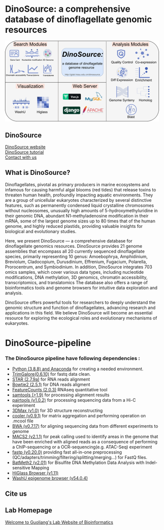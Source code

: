 # DinoSource: a comprehensive database of dinoflagellate genomic resources

![image](https://github.com/fmlai-bio/DinoSource_pipeline/blob/main/DinoSource.png)
## DinoSource
[DinoSource website](http://glab.hzau.edu.cn/dinosource) <br>
[DinoSource tutorial](http://glab.hzau.edu.cn/dinosource/tutorial) <br>
[Contact with us](http://glab.hzau.edu.cn/dinosource/aboutus/contact)

## What is DinoSource?
  Dinoflagellates, pivotal as primary producers in marine ecosystems and infamous for causing harmful algal blooms (red tides) that release toxins to threaten human health, profoundly impacting aquatic environments. They are a group of unicellular eukaryotes characterized by several distinctive features, such as permanently condensed liquid crystalline chromosomes without nucleosomes, unusually high amounts of 5-hydroxymethyluridine in their genomic DNA, abundant N1-methyladenosine modification in their mRNA, some of the largest genome sizes up to 80 times that of the human genome, and highly reduced plastids, providing valuable insights for biological and evolutionary studies.

Here, we present DinoSource — a comprehensive database for dinoflagellate genomics resources. DinoSource provides 21 genome assemblies that encompass all 20 currently sequenced dinoflagellate species, primarily representing 10 genus: Amoebophrya, Amphidinium, Breviolum, Cladocopium, Durusdinium, Effrenium, Fugacium, Polarella, Prorocentrum, and Symbiodinium. In addition, DinoSource integrates 703 omics samples, which cover various data types, including nucleotide modifications, DNA methylation, 3D genomics, chromatin accessibility, transcriptomics, and translatomics The database also offers a range of bioinformatics tools and genome browsers for intuitive data exploration and analysis.

DinoSource offers powerful tools for researchers to deeply understand the genomic structure and function of dinoflagellates, advancing research and applications in this field. We believe DinoSource will become an essential resource for exploring the ecological roles and evolutionary mechanisms of eukaryotes.<br>
# DinoSource-pipeline
### The DinoSource pipeline have following dependencies :
* [Python (3.8.8) and Anaconda](https://www.anaconda.com/) for creating a needed environment.
* [TrimGalore(0.6.10)](https://www.bioinformatics.babraham.ac.uk/projects/trim_galore/) for fastq data clean.
* [STAR (2.7.9a)](https://github.com/alexdobin/STAR) for RNA reads alignment
* [Bowtie2 (2.5.1)](https://bowtie-bio.sourceforge.net/bowtie2/index.shtml) for DNA reads aligment
* [FeatureCounts (2.0.3)](https://subread.sourceforge.net/featureCounts.html) RNAseq quantitative tool
* [samtools (>1.9)](http://www.htslib.org/download/) for processing alignment results 
* [pairtools (v1.0.2)](https://github.com/open2c/pairtools) for processing sequencing data from a Hi-C experiment
* [3DMax (v1.0)](https://github.com/BDM-Lab/3DMax) for 3D structure reconstructing
* [cooler (v0.9.1)](https://github.com/open2c/cooler) for matrix aggregation and performing operation on .mcool file
* [BWA (v0.7.17)](https://github.com/lh3/bwa) for aligning sequencing data from different experiments to genome
* [MACS2 (v2.1.1)](https://hbctraining.github.io/Intro-to-ChIPseq/lessons/05_peak_calling_macs.html) for peak calling used to identify areas in the genome that have been enriched with aligned reads as a consequence of performing a ChIP-sequencing or a OCR-sequencing(e.g. ATAC-Seq) experiment
* [fastp (v0.20.0)](https://github.com/OpenGene/fastp) providing fast all-in-one preprocessing (QC/adapters/trimming/filtering/splitting/merging...) for FastQ files.
* [BatMeth2 (v2.01)](https://github.com/GuoliangLi-HZAU/BatMeth2) for Bisulfite DNA Methylation Data Analysis with Indel-sensitive Mapping
* [HiGlass Browser (v1.11)](https://docs.higlass.io/)
* [WashU epigenome browser (v54.0.4)](http://epigenomegateway.wustl.edu/)
## Cite us

        

## Lab Homepage
[Welcome to Guoliang's Lab Website of Bioinformatics](http://glab.hzau.edu.cn/)
<br></br>
